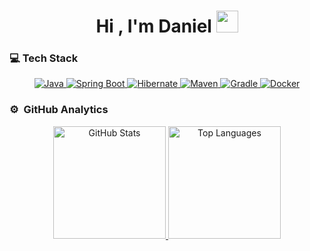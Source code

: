 <h1 align="center">Hi , I'm Daniel <img src="https://media.giphy.com/media/TEnXkcsHrP4YedChhA/giphy.gif" width="35"></h1>

<!--
**azizovrafael/azizovrafael** is a ✨ _special_ ✨ repository because its `README.md` (this file) appears on your GitHub profile.

Here are some ideas to get you started:

- 🔭 I’m currently working on ...
- 🌱 I’m currently learning ...
- 👯 I’m looking to collaborate on ...
- 🤔 I’m looking for help with ...
- 💬 Ask me about ...
- 📫 How to reach me: ...
- 😄 Pronouns: ...
- ⚡ Fun fact: ...
-->

### 💻 Tech Stack

<p align="center">
  <!-- Java -->
  <a href="https://www.java.com/" target="_blank">
    <img src="https://img.shields.io/badge/Java-ED8B00?style=for-the-badge&logo=openjdk&logoColor=white" alt="Java"/>
  </a>
  <!-- Spring Boot -->
  <a href="https://spring.io/" target="_blank">
    <img src="https://img.shields.io/badge/Spring_Boot-6DB33F?style=for-the-badge&logo=spring&logoColor=white" alt="Spring Boot"/>
  </a>
  <!-- Hibernate -->
  <a href="https://hibernate.org/" target="_blank">
    <img src="https://img.shields.io/badge/Hibernate-59666C?style=for-the-badge&logo=hibernate&logoColor=white" alt="Hibernate"/>
  </a>
  <!-- Maven -->
  <a href="https://maven.apache.org/" target="_blank">
    <img src="https://img.shields.io/badge/Maven-C71A36?style=for-the-badge&logo=apachemaven&logoColor=white" alt="Maven"/>
  </a>
  <!-- Gradle -->
  <a href="https://gradle.org/" target="_blank">
    <img src="https://img.shields.io/badge/Gradle-02303A?style=for-the-badge&logo=gradle&logoColor=white" alt="Gradle"/>
  </a>
  <!-- Docker -->
  <a href="https://www.docker.com/" target="_blank">
    <img src="https://img.shields.io/badge/Docker-2496ED?style=for-the-badge&logo=docker&logoColor=white" alt="Docker"/>
  </a>
</p>



### ⚙️ &nbsp;GitHub Analytics

<p align="center">
  <a href="https://github.com/2rns4s">
    <!-- Stats Card -->
    <img
      height="180em"
      src="https://github-readme-stats.vercel.app/api?username=2rns4s&show_icons=true&theme=algolia&include_all_commits=true&count_private=true"
      alt="GitHub Stats"
    />
  </a>
  <a href="https://github.com/2rns4s">
    <!-- Top Languages Card (solo params válidos) -->
    <img
      height="180em"
      src="https://github-readme-stats.vercel.app/api/top-langs/?username=2rns4s&layout=compact&langs_count=8&theme=algolia"
      alt="Top Languages"
    />
  </a>
</p>

